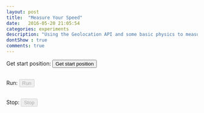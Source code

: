 ```yaml
---
layout: post
title:  "Measure Your Speed"
date:   2016-05-20 21:05:54
categories: experiments
description: "Using the Geolocation API and some basic physics to measure how fast an object has moved in a given distance."
dontShow : true
comments: true
---
```


<style>
	label {
		display: block;
		margin-bottom: 30px;
	}
</style>
<form name="startRun">
	<label>Get start position: <button type="button" name="startPos">Get start position</button></label>
	<label>Run: <button type="button" name="run" disabled="true">Run</button></label>
	<label>Stop: <button type="button" name="stop" disabled="true">Stop</button></label>
</form>

<div id="results" style="display:none;">
</div>

<script>
	document.addEventListener('DOMContentLoaded', function(){
		SpeedForce.init();
	});
</script>